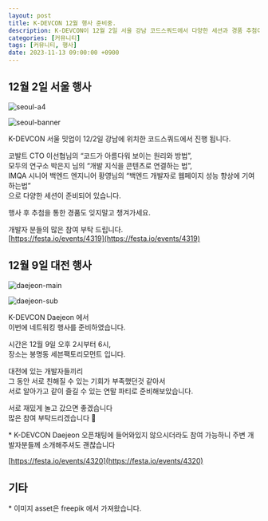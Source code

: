 ```yaml
---
layout: post
title: K-DEVCON 12월 행사 준비중.
description: K-DEVCON이 12월 2일 서울 강남 코드스쿼드에서 다양한 세션과 경품 추첨이 있는 밋업을, 12월 9일 대전 봉명동 세븐팩토리모먼트에서 네트워킹 행사를 개최합니다. 개발자들의 많은 참여 부탁드립니다. 자세한 내용은 [서울 행사](https://festa.io/events/4319)와 [대전 행사](https://festa.io/events/4320) 링크를 확인하세요.
categories: [커뮤니티]
tags: [커뮤니티, 행사]
date: 2023-11-13 09:00:00 +0900
---
```


## 12월 2일 서울 행사

![seoul-a4](/assets/images/2023-11-13-community-event/seoul-a4.png)

![seoul-banner](/assets/images/2023-11-13-community-event/seoul-banner.png)

K-DEVCON 서울 밋업이 12/2일 강남에 위치한 코드스쿼드에서 진행 됩니다.

코발트 CTO 이선협님의 “코드가 아름다워 보이는 원리와 방법”,  
모두의 연구소 박은지 님의 “개발 지식을 콘텐츠로 연결하는 법”,  
IMQA 시니어 백엔드 엔지니어 황영님의 “백엔드 개발자로 웹페이지 성능 향상에 기여하는법”  
으로 다양한 세션이 준비되어 있습니다.

행사 후 추첨을 통한 경품도 잊지말고 챙겨가세요.

개발자 분들의 많은 참여 부탁 드립니다.  
[https://festa.io/events/4319](https://festa.io/events/4319)

## 12월 9일 대전 행사

![daejeon-main](/assets/images/2023-11-13-community-event/daejeon-main.png)

![daejeon-sub](/assets/images/2023-11-13-community-event/daejeon-sub.png)

K-DEVCON Daejeon 에서  
이번에 네트워킹 행사를 준비하였습니다.

시간은 12월 9일 오후 2시부터 6시,  
장소는 봉명동 세븐팩토리모먼트 입니다.

대전에 있는 개발자들끼리  
그 동안 서로 친해질 수 있는 기회가 부족했던것 같아서  
서로 알아가고 같이 즐길 수 있는 연말 파티로 준비해보았습니다.

서로 재밌게 놀고 갔으면 좋겠습니다  
많은 참여 부탁드리겠습니다 🎉

\* K-DEVCON Daejeon 오픈채팅에 들어와있지 않으시더라도 참여 가능하니 주변 개발자분들께 소개해주셔도 괜찮습니다

[https://festa.io/events/4320](https://festa.io/events/4320)

## 기타

\* 이미지 asset은 freepik 에서 가져왔습니다.
